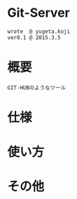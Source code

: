 # Git-Server
	wrote  @ yugeta.koji
	ver0.1 @ 2015.3.5


# 概要
	GIT-HUBのようなツール


# 仕様




# 使い方




# その他
